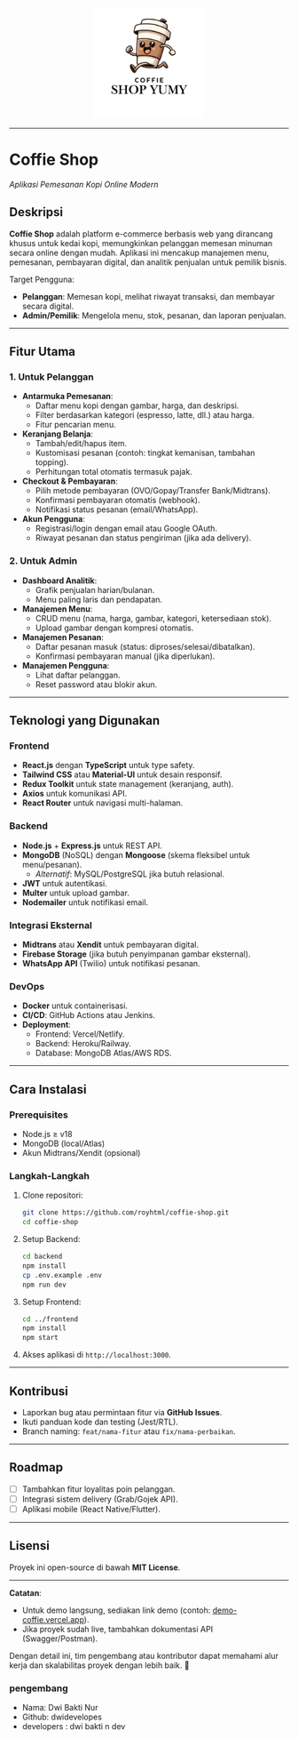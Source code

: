 
<center><img src ="icon/icon.png" width="200" height="200"></center>

---

# **Coffie Shop**  
*Aplikasi Pemesanan Kopi Online Modern*

## **Deskripsi**  
**Coffie Shop** adalah platform e-commerce berbasis web yang dirancang khusus untuk kedai kopi, memungkinkan pelanggan memesan minuman secara online dengan mudah. Aplikasi ini mencakup manajemen menu, pemesanan, pembayaran digital, dan analitik penjualan untuk pemilik bisnis.  

Target Pengguna:  
- **Pelanggan**: Memesan kopi, melihat riwayat transaksi, dan membayar secara digital.  
- **Admin/Pemilik**: Mengelola menu, stok, pesanan, dan laporan penjualan.  

---

## **Fitur Utama**  

### **1. Untuk Pelanggan**  
- **Antarmuka Pemesanan**:  
  - Daftar menu kopi dengan gambar, harga, dan deskripsi.  
  - Filter berdasarkan kategori (espresso, latte, dll.) atau harga.  
  - Fitur pencarian menu.  
- **Keranjang Belanja**:  
  - Tambah/edit/hapus item.  
  - Kustomisasi pesanan (contoh: tingkat kemanisan, tambahan topping).  
  - Perhitungan total otomatis termasuk pajak.  
- **Checkout & Pembayaran**:  
  - Pilih metode pembayaran (OVO/Gopay/Transfer Bank/Midtrans).  
  - Konfirmasi pembayaran otomatis (webhook).  
  - Notifikasi status pesanan (email/WhatsApp).  
- **Akun Pengguna**:  
  - Registrasi/login dengan email atau Google OAuth.  
  - Riwayat pesanan dan status pengiriman (jika ada delivery).  

### **2. Untuk Admin**  
- **Dashboard Analitik**:  
  - Grafik penjualan harian/bulanan.  
  - Menu paling laris dan pendapatan.  
- **Manajemen Menu**:  
  - CRUD menu (nama, harga, gambar, kategori, ketersediaan stok).  
  - Upload gambar dengan kompresi otomatis.  
- **Manajemen Pesanan**:  
  - Daftar pesanan masuk (status: diproses/selesai/dibatalkan).  
  - Konfirmasi pembayaran manual (jika diperlukan).  
- **Manajemen Pengguna**:  
  - Lihat daftar pelanggan.  
  - Reset password atau blokir akun.  

---

## **Teknologi yang Digunakan**  

### **Frontend**  
- **React.js** dengan **TypeScript** untuk type safety.  
- **Tailwind CSS** atau **Material-UI** untuk desain responsif.  
- **Redux Toolkit** untuk state management (keranjang, auth).  
- **Axios** untuk komunikasi API.  
- **React Router** untuk navigasi multi-halaman.  

### **Backend**  
- **Node.js** + **Express.js** untuk REST API.  
- **MongoDB** (NoSQL) dengan **Mongoose** (skema fleksibel untuk menu/pesanan).  
  - *Alternatif*: MySQL/PostgreSQL jika butuh relasional.  
- **JWT** untuk autentikasi.  
- **Multer** untuk upload gambar.  
- **Nodemailer** untuk notifikasi email.  

### **Integrasi Eksternal**  
- **Midtrans** atau **Xendit** untuk pembayaran digital.  
- **Firebase Storage** (jika butuh penyimpanan gambar eksternal).  
- **WhatsApp API** (Twilio) untuk notifikasi pesanan.  

### **DevOps**  
- **Docker** untuk containerisasi.  
- **CI/CD**: GitHub Actions atau Jenkins.  
- **Deployment**:  
  - Frontend: Vercel/Netlify.  
  - Backend: Heroku/Railway.  
  - Database: MongoDB Atlas/AWS RDS.  

---

## **Cara Instalasi**  

### **Prerequisites**  
- Node.js ≥ v18  
- MongoDB (local/Atlas)  
- Akun Midtrans/Xendit (opsional)  

### **Langkah-Langkah**  
1. Clone repositori:  
   ```bash
   git clone https://github.com/royhtml/coffie-shop.git
   cd coffie-shop
   ```

2. Setup Backend:  
   ```bash
   cd backend
   npm install
   cp .env.example .env  
   npm run dev
   ```

3. Setup Frontend:  
   ```bash
   cd ../frontend
   npm install
   npm start
   ```

4. Akses aplikasi di `http://localhost:3000`.

---

## **Kontribusi**  
- Laporkan bug atau permintaan fitur via **GitHub Issues**.  
- Ikuti panduan kode dan testing (Jest/RTL).  
- Branch naming: `feat/nama-fitur` atau `fix/nama-perbaikan`.  

---

## **Roadmap**  
- [ ] Tambahkan fitur loyalitas poin pelanggan.  
- [ ] Integrasi sistem delivery (Grab/Gojek API).  
- [ ] Aplikasi mobile (React Native/Flutter).  

---

## **Lisensi**  
Proyek ini open-source di bawah **MIT License**.  

---

**Catatan**:  
- Untuk demo langsung, sediakan link demo (contoh: [demo-coffie.vercel.app](https://demo-coffie.vercel.app)).  
- Jika proyek sudah live, tambahkan dokumentasi API (Swagger/Postman).  

Dengan detail ini, tim pengembang atau kontributor dapat memahami alur kerja dan skalabilitas proyek dengan lebih baik. 🚀

### **pengembang**

- Nama: Dwi Bakti Nur
- Github: dwidevelopes
- developers : dwi bakti n dev